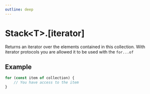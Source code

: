 ```yaml
---
outline: deep
---
```


# **Stack&lt;T&gt;.[iterator]**

Returns an iterator over the elements contained in this collection.
With iterator protocols you are allowed it to be used with the `for...of`

## ****Example****

```typescript
for (const item of collection) {
	// You have access to the item
}
```

